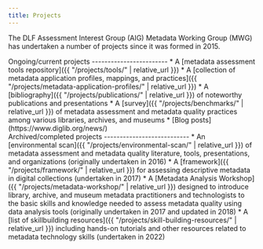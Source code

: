 ```yaml
---
title: Projects
---
```


The DLF Assessment Interest Group (AIG) Metadata Working Group (MWG) has undertaken a number of projects since it was formed in 2015.

<div class="projects-list">
  <div markdown="1">
Ongoing/current projects
------------------------
* A [metadata assessment tools repository]({{ "/projects/tools/" | relative_url }})
* A [collection of metadata application profiles, mappings, and practices]({{ "/projects/metadata-application-profiles/" | relative_url }})
* A [bibliography]({{ "/projects/publications/" | relative_url }}) of noteworthy publications and presentations
* A [survey]({{ "/projects/benchmarks/" | relative_url }}) of metadata assessment and metadata quality practices among various libraries, archives, and museums
* [Blog posts](https://www.diglib.org/news/)
</div>
  <div markdown="1">
Archived/completed projects
---------------------------
* An [environmental scan]({{ "/projects/environmental-scan/" | relative_url }}) of metadata assessment and metadata quality literature, tools, presentations, and organizations (originally undertaken in 2016)
* A [framework]({{ "/projects/framework/" | relative_url }}) for assessing descriptive metadata in digital collections (undertaken in 2017)
* A [Metadata Analysis Workshop]({{ "/projects/metadata-workshop/" | relative_url }}) designed to introduce library, archive, and museum metadata practitioners and technologists to the basic skills and knowledge needed to assess metadata quality using data analysis tools (originally undertaken in 2017 and updated in 2018)
* A [list of skillbuilding resources]({{ "/projects/skill-building-resources/" | relative_url }}) including hands-on tutorials and other resources related to metadata technology skills (undertaken in 2022)
</div>
</div>
